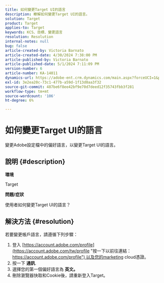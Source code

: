 ```yaml
---
title: 如何變更Target UI的語言
description: 瞭解如何變更Target UI的語言。
solution: Target
product: Target
applies-to: Target
keywords: KCS、目標、變更語言
resolution: Resolution
internal-notes: null
bug: false
article-created-by: Victoria Barnato
article-created-date: 4/30/2024 7:38:00 PM
article-published-by: Victoria Barnato
article-published-date: 5/1/2024 7:11:09 PM
version-number: 6
article-number: KA-14011
dynamics-url: https://adobe-ent.crm.dynamics.com/main.aspx?forceUCI=1&pagetype=entityrecord&etn=knowledgearticle&id=c74b8625-2907-ef11-9f8a-6045bd0a08d9
exl-id: 3e2ea20c-73c1-477b-a59d-1f13d0aa3f32
source-git-commit: 487be6f8ee42bf9e70d7deed12f35743fbb3f281
workflow-type: tm+mt
source-wordcount: '106'
ht-degree: 6%

---
```


# 如何變更Target UI的語言


變更Adobe設定檔中的偏好語言，以變更Target UI的語言。

## 說明 {#description}


<b>環境</b>

Target



<b>問題/症狀</b>

使用者如何變更Target UI的語言？


## 解決方法 {#resolution}




若要變更帳戶語言，請遵循下列步驟：

1. 登入 [https://account.adobe.com/profile](https://account.adobe.com/tw/profile "按一下以前往連結：https://account.adobe.com/profile") 以及您的marketing cloud憑證。
2. 按一下 <b>通訊</b>.
3. 選擇您的第一個偏好語言為 <b>英文。</b>
4. 刪除瀏覽器快取和Cookie後，請重新登入Target。
